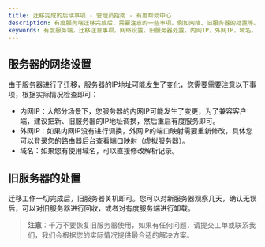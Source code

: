 ```yaml
---
title: 迁移完成的后续事项 - 管理员指南 - 有度帮助中心
description: 有度服务端迁移完成后，需要注意的一些事项。例如网络、旧服务器的处置等。
keywords: 有度服务端，迁移注意事项，网络设置，旧服务器处置，内网IP，外网IP，域名。
---
```




## 服务器的网络设置

​		由于服务器进行了迁移，服务器的IP地址可能发生了变化，您需要需要注意以下事项，根据实际情况检查即可：

- 内网IP：大部分场景下，您服务器的内网IP可能发生了变更，为了兼容客户端，建议把新、旧服务器的IP地址调换，然后重启有度服务即可。
- 外网IP：如果内网IP没有进行调换，外网IP的端口映射需要重新修改，具体您可以登录您的路由器后台查看端口映射（虚拟服务器）。
- 域名：如果您有使用域名，可以直接修改解析记录。

## 旧服务器的处置

​			迁移工作一切完成后，旧服务器关机即可。您可以对新服务器观察几天，确认无误后，可以对旧服务器进行回收，或者对有度服务端进行卸载。

> **注意**：千万不要恢复旧服务器使用，如果有任何问题，请提交工单或联系我们，我们会根据您的实际情况提供最合适的解决方案。

